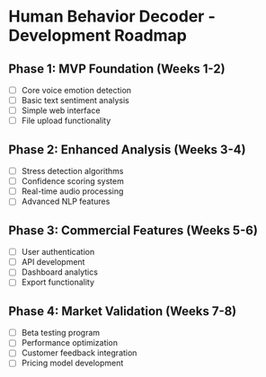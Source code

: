 # Human Behavior Decoder - Development Roadmap 
 
## Phase 1: MVP Foundation (Weeks 1-2) 
- [ ] Core voice emotion detection 
- [ ] Basic text sentiment analysis 
- [ ] Simple web interface 
- [ ] File upload functionality 
 
## Phase 2: Enhanced Analysis (Weeks 3-4) 
- [ ] Stress detection algorithms 
- [ ] Confidence scoring system 
- [ ] Real-time audio processing 
- [ ] Advanced NLP features 
 
## Phase 3: Commercial Features (Weeks 5-6) 
- [ ] User authentication 
- [ ] API development 
- [ ] Dashboard analytics 
- [ ] Export functionality 
 
## Phase 4: Market Validation (Weeks 7-8) 
- [ ] Beta testing program 
- [ ] Performance optimization 
- [ ] Customer feedback integration 
- [ ] Pricing model development 
